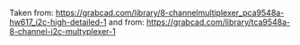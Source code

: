 Taken from: https://grabcad.com/library/8-channelmultiplexer_pca9548a-hw617_i2c-high-detailed-1
and from: https://grabcad.com/library/tca9548a-8-channel-i2c-multyplexer-1